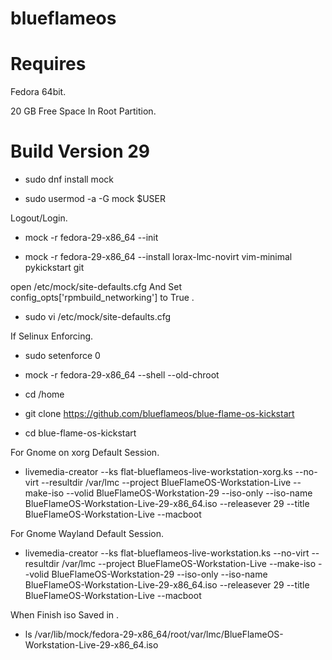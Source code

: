 # blueflameos

# Requires 

Fedora 64bit.

20 GB Free Space In Root Partition.




# Build Version 29

* sudo dnf install mock

* sudo usermod -a -G mock $USER

Logout/Login.




* mock -r fedora-29-x86_64 --init

* mock -r fedora-29-x86_64 --install lorax-lmc-novirt vim-minimal pykickstart git

open /etc/mock/site-defaults.cfg And Set config_opts['rpmbuild_networking'] to True .
* sudo vi /etc/mock/site-defaults.cfg




If Selinux Enforcing.
* sudo setenforce 0




* mock -r fedora-29-x86_64 --shell --old-chroot

* cd /home

* git clone https://github.com/blueflameos/blue-flame-os-kickstart

* cd blue-flame-os-kickstart



For Gnome on xorg Default Session.
* livemedia-creator --ks flat-blueflameos-live-workstation-xorg.ks --no-virt --resultdir /var/lmc --project BlueFlameOS-Workstation-Live --make-iso --volid BlueFlameOS-Workstation-29 --iso-only --iso-name BlueFlameOS-Workstation-Live-29-x86_64.iso --releasever 29 --title BlueFlameOS-Workstation-Live --macboot 



For Gnome Wayland Default Session.
* livemedia-creator --ks flat-blueflameos-live-workstation.ks --no-virt --resultdir /var/lmc --project BlueFlameOS-Workstation-Live --make-iso --volid BlueFlameOS-Workstation-29 --iso-only --iso-name BlueFlameOS-Workstation-Live-29-x86_64.iso --releasever 29 --title BlueFlameOS-Workstation-Live --macboot 




When Finish iso Saved in .
* ls /var/lib/mock/fedora-29-x86_64/root/var/lmc/BlueFlameOS-Workstation-Live-29-x86_64.iso 

